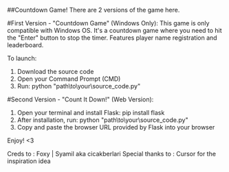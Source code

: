 ##Countdown Game!
There are 2 versions of the game here.

#First Version - "Countdown Game" (Windows Only):
This game is only compatible with Windows OS. It's a countdown game where you need to hit the "Enter" button to stop the timer. Features player name registration and leaderboard.

To launch:
1. Download the source code
2. Open your Command Prompt (CMD)
3. Run: python "path\to\your\source_code.py"


#Second Version - "Count It Down!" (Web Version):

1. Open your terminal and install Flask: pip install flask
2. After installation, run: python "path\to\your\source_code.py"
3. Copy and paste the browser URL provided by Flask into your browser

Enjoy! <3

Creds to : Foxy | Syamil aka cicakberlari
Special thanks to : Cursor for the inspiration idea
